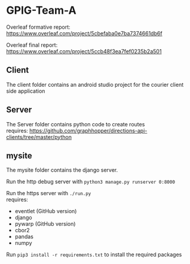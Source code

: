 # GPIG-Team-A
Overleaf formative report: https://www.overleaf.com/project/5cbefaba0e7ba7374661db6f

Overleaf final report: https://www.overleaf.com/project/5ccb48f3ea7fef0235b2a501

## Client
The client folder contains an android studio project for the courier client side application

## Server
The Server folder contains python code to create routes\
requires: https://github.com/graphhopper/directions-api-clients/tree/master/python

## mysite
The mysite folder contains the django server.

Run the http debug server with `python3 manage.py runserver 0:8000`

Run the https server with `./run.py`\
requires:
 - eventlet (GitHub version)
 - django
 - pywarp (GitHub version)
 - cbor2
 - pandas
 - numpy

Run `pip3 install -r requirements.txt` to install the required packages
